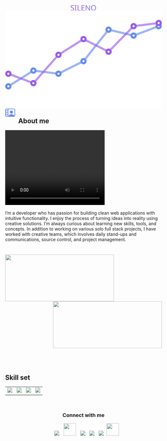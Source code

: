 <p>
    <div align='center'>
        <img align='center' src="sileno.svg" alt="SILENO">
    </div>
    <div align='center'>
            <img align='center' src="animated-svg.svg" alt="SILENO">
    </div>
    <img align="left" src = "person.svg" width=32px height=32px style="margin-right: 10px;">
    <h2 align="left" font-weight="bold">About me</h2>
    <video width="320" height="240" autoplay>
        <source src="video.mp4" type="video/mp4">
        Your browser does not support the video tag.
    </video>
    <p>
        I’m a developer who has passion for building clean web applications with intuitive functionality. I enjoy the process of turning ideas into reality using creative solutions. I’m always curious about learning new skills, tools, and concepts. In addition to working on various solo full stack projects, I have worked with creative teams, which involves daily stand-ups and communications, source control, and project management.
    </p>
    <p align='center'>
        <h1 align="center"></h1>
        <img align="left" height="150px" width="350px" src="https://github-readme-stats.vercel.app/api?username=silenoid&show_icons=true&count_private=true&theme=github_dark&hide_border=true&hide=issues,contribs&bg_color=00000000" />
        <img align="right" height="150px" width="350px" src="https://github-readme-stats.vercel.app/api/top-langs/?username=silenoid&layout=compact&hide_border=true&theme=github_dark&langs_count=9&bg_color=00000000" />
        <img height="200"/>
        <br>
        <h2 font-weight="bold">Skill set</h2>
        <table>
            <tr>
                <td><img src="https://cdn.iconscout.com/icon/free/png-256/codeigniter-5-1175246.png?raw=true" width="200"></td>
                <td><img src="https://cdn.iconscout.com/icon/free/png-256/laravel-3-1175147.png?raw=true" width="200"></td>
                <td><img src="https://cdn.iconscout.com/icon/free/png-256/javascript-1-225993.png?raw=true" width="200"></td>
                <td><img src="https://cdn.iconscout.com/icon/free/png-256/extjs-458279.png?raw=true" width="200"></td>
            </tr>
        </table>
        <br/>
        <h3 align="center" >Connect with me</h3>
        <p align="center">
            <div align="center"  class="icons-social" style="margin-left: 10px;">
                <a style="margin-left: 10px;"  target="_blank" href="https://www.linkedin.com/in/jundi-husni/">
                <img src="https://img.icons8.com/doodle/40/000000/linkedin--v2.png" ></a>
                <a style="margin-left: 10px;" target="_blank" href="https://github.com/zeeid">
                <img src="https://cdn.iconscout.com/icon/free/png-256/web-earth-online-market-planet-search-secure-1-9563.png" width="40" height="40"></a>
                <a style="margin-left: 10px;" target="_blank" href="https://www.instagram.com/zeeidev/">
                <img src="https://img.icons8.com/doodle/40/000000/instagram-new--v2.png"></a>
                <a style="margin-left: 10px;" target="_blank" href="https://twitter.com/zeeidev">
                <img src="https://img.icons8.com/doodle/1x/twitter-squared--v2.png" ></a>
                <a style="margin-left: 10px;" target="_blank" href="https://www.youtube.com/c/ZeeiDeveloper">
                <img src="https://img.icons8.com/doodle/1x/youtube--v2.png" ></a>
                <a style="margin-left: 5px;" target="_blank" href="https://play.google.com/store/apps/dev?id=5506644742288227696&hl=in&gl=US">
                <img src="https://cdn.iconscout.com/icon/free/png-256/playstore-2002562-1687192.png" width="40" height="40"></a>
            </div>
        </p>
    </p>
</p>
